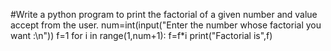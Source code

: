 
#Write a python program to print the factorial of a given number and value accept from the user.
num=int(input("Enter the  number whose factorial you want :\n"))
f=1
for i in range(1,num+1):
    f=f*i
    print("Factorial is",f)
